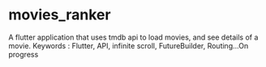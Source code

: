 # movies_ranker
A flutter application that uses tmdb api to load movies, and see details of a movie. Keywords : Flutter, API, infinite scroll, FutureBuilder, Routing...On progress
